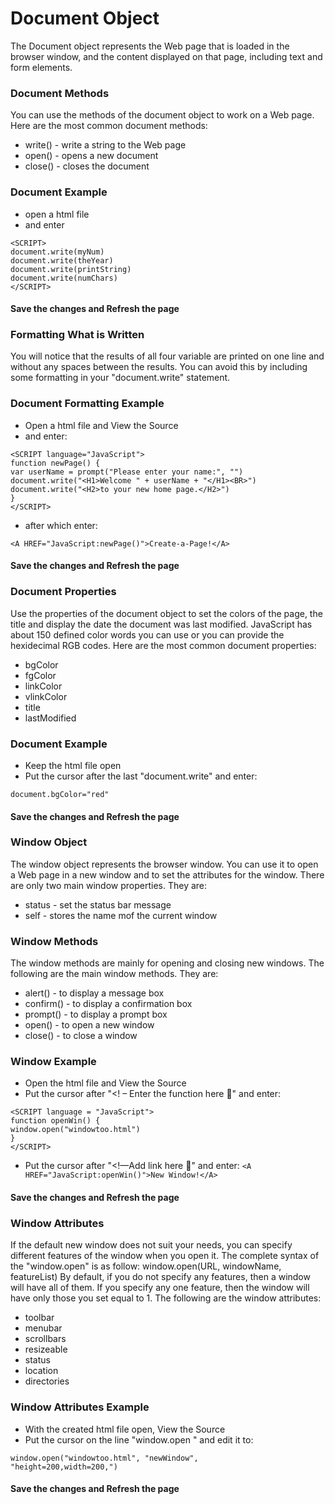 # Document Object

The Document object represents the Web page that is loaded in the browser window, and the content displayed on that page, including text and form elements.

### Document Methods

You can use the methods of the document object to work on a Web page. Here are the most common document methods:
* write() - write a string to the Web page
* open() - opens a new document
* close() - closes the document

### Document Example

* open a html file
* and enter

```
<SCRIPT>
document.write(myNum)
document.write(theYear)
document.write(printString)
document.write(numChars)
</SCRIPT>
```
#### Save the changes and Refresh the page

### Formatting What is Written

You will notice that the results of all four variable are printed on one line and without any spaces between the results. You can avoid this by including some formatting in your "document.write" statement.

### Document Formatting Example

* Open a html file and View the Source
* and enter:
```
<SCRIPT language="JavaScript">
function newPage() {
var userName = prompt("Please enter your name:", "")
document.write("<H1>Welcome " + userName + "</H1><BR>")
document.write("<H2>to your new home page.</H2>")
}
</SCRIPT>
```

* after which enter:
```
<A HREF="JavaScript:newPage()">Create-a-Page!</A>
```
#### Save the changes and Refresh the page

### Document Properties

Use the properties of the document object to set the colors of the page, the title and display the date the document was last modified. JavaScript has about 150 defined color words you can use or you can provide the hexidecimal RGB codes. Here are the most common document properties:
* bgColor
* fgColor
* linkColor
* vlinkColor
* title
* lastModified

### Document Example

* Keep the html file open
* Put the cursor after the last "document.write" and enter:
```
document.bgColor="red"
```
#### Save the changes and Refresh the page

### Window Object

The window object represents the browser window. You can use it to open a Web page in a new window and to set the attributes for the window. There are only two main window properties. They are:
* status - set the status bar message
* self - stores the name mof the current window

### Window Methods

The window methods are mainly for opening and closing new windows.
The following are the main window methods. They are:
* alert() - to display a message box
* confirm() - to display a confirmation box
* prompt() - to display a prompt box
* open() - to open a new window
* close() - to close a window


### Window Example
* Open the html  file and View the Source
* Put the cursor after "<! – Enter the function here 􀃆" and enter:
```
<SCRIPT language = "JavaScript">
function openWin() {
window.open("windowtoo.html")
}
</SCRIPT>
```
* Put the cursor after "<!—Add link here 􀃆" and enter:
```<A HREF="JavaScript:openWin()">New Window!</A>```
#### Save the changes and Refresh the page

### Window Attributes

If the default new window does not suit your needs, you can specify different features of the window when you open it. The complete syntax of the "window.open" is as follow:
window.open(URL, windowName, featureList)
By default, if you do not specify any features, then a window will have all of them. If you specify any one feature, then the window will have only those you set equal to 1. The following are the window attributes:
* toolbar
* menubar
* scrollbars
* resizeable
* status
* location
* directories

### Window Attributes Example

* With the created html file open, View the Source
* Put the cursor on the line "window.open " and edit it to:
```
window.open("windowtoo.html", "newWindow",
"height=200,width=200,")
```
#### Save the changes and Refresh the page
